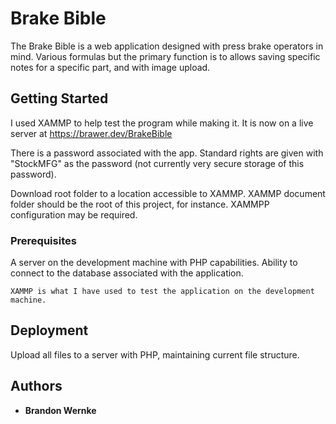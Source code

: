 # Brake Bible

The Brake Bible is a web application designed with press brake operators in mind. Various formulas but the primary function is to allows saving specific notes for a specific part, and with image upload. 

## Getting Started

I used XAMMP to help test the program while making it. It is now on a live server at https://brawer.dev/BrakeBible

There is a password associated with the app. Standard rights are given with "StockMFG" as the password (not currently very secure storage of this password). 

Download root folder to a location accessible to XAMMP. XAMMP document folder should be the root of this project, for instance. XAMMPP configuration may be required. 

### Prerequisites

A server on the development machine with PHP capabilities. Ability to connect to the database associated with the application. 

```
XAMMP is what I have used to test the application on the development machine. 
```


## Deployment

Upload all files to a server with PHP, maintaining current file structure.


## Authors

* **Brandon Wernke** 
